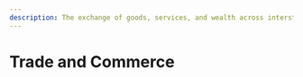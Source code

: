 ```yaml
---
description: The exchange of goods, services, and wealth across interstellar markets.
---
```


# Trade and Commerce

